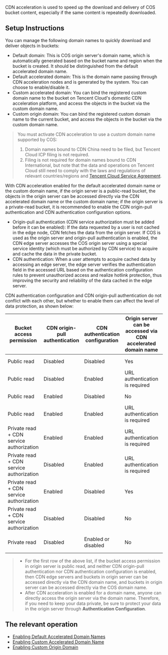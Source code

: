 CDN acceleration is used to speed up the download and delivery of COS bucket content, especially if the same content is repeatedly downloaded.

## Setup Instructions

You can manage the following domain names to quickly download and deliver objects in buckets:
- Default domain: This is COS origin server's domain name, which is automatically generated based on the bucket name and region when the bucket is created. It should be distinguished from the default accelerated domain name.
- Default accelerated domain: This is the domain name passing through CDN acceleration nodes and is generated by the system. You can choose to enable/disable it.
- Custom accelerated domain: You can bind the registered custom domain name to the bucket on Tencent Cloud's domestic CDN acceleration platform, and access the objects in the bucket via the custom domain name.
- Custom origin domain: You can bind the registered custom domain name to the current bucket, and access the objects in the bucket via the custom domain name.

> You must activate CDN acceleration to use a custom domain name supported by COS:
> 1. Domain names bound to CDN China need to be filed, but Tencent Cloud ICP filing is not required.
> 2. Filing is not required for domain names bound to CDN International, but note that the data and operations on Tencent Cloud still need to comply with the laws and regulations of relevant countries/regions and [Tencent Cloud Service Agreement](https://intl.cloud.tencent.com/document/product/301/9248).

With CDN acceleration enabled for the default accelerated domain name or the custom domain name, if the origin server is a public-read bucket, the objects in the origin server can be accessed directly via the CDN accelerated domain name or the custom domain name; if the origin server is a private-read bucket, it is recommended to enable the CDN origin-pull authentication and CDN authentication configuration options.

- Origin-pull authentication (CDN service authorization must be added before it can be enabled): If the data requested by a user is not cached in the edge node, CDN fetches the data from the origin server. If COS is used as the origin server and origin-pull authentication is enabled, the CDN edge server accesses the COS origin server using a special service identity (which must be authorized by CDN service) to acquire and cache the data in the private bucket.
- CDN authentication: When a user attempts to acquire cached data by accessing an edge server, the edge server verifies the authentication field in the accessed URL based on the authentication configuration rules to prevent unauthorized access and realize hotlink protection, thus improving the security and reliability of the data cached in the edge server.

CDN authentication configuration and CDN origin-pull authentication do not conflict with each other, but whether to enable them can affect the level of data protection, as shown below:


| Bucket access permission | CDN origin-pull authentication | CDN authentication configuration | Origin server can be accessed via CDN accelerated domain name | Origin server can be accessed via COS origin server's domain name | Scenarios |
| ------------------- | ------------ | ------------ | --------------- | --------------- | ------------ |
| Public read | Disabled | Disabled | Yes | Yes | Public read globally |
| Public read | Disabled | Enabled | URL authentication is required | Yes | Not recommended |
| Public read | Enabled | Disabled | No | Yes | Not recommended |
| Public read | Enabled | Enabled | URL authentication is required | Yes | Not recommended |
| Private read + CDN service authorization | Enabled | Enabled | URL authentication is required | COS authentication is required | Protection throughout link |
| Private read + CDN service authorization | Disabled | Enabled | URL authentication is required | COS authentication is required | Not recommended |
| Private read + CDN service authorization | Enabled | Disabled | Yes | COS authentication is required | Origin server protection |
| Private read + CDN service authorization | Disabled | Disabled | No | COS authentication is required | Not recommended |
| Private read | Disabled | Enabled or disabled | No | COS authentication is required | CDN is unavailable |

>- For the first row of the above list, if the bucket access permission in origin server is public read, and neither CDN origin-pull authentication nor CDN authentication configuration is enabled, then CDN edge servers and buckets in origin server can be accessed directly via the CDN domain name, and buckets in origin server can be accessed directly via the COS domain name.
>- After CDN acceleration is enabled for a domain name, anyone can directly access the origin server via the domain name. Therefore, if you need to keep your data private, be sure to protect your data in the origin server through **Authentication Configuration**.


## The relevant operation
- [Enabling Default Accelerated Domain Names](https://intl.cloud.tencent.com/document/product/436/31505)
- [Enabling Custom Accelerated Domain Name](https://intl.cloud.tencent.com/document/product/436/31506)
- [Enabling Custom Origin Domain](https://intl.cloud.tencent.com/document/product/436/31507)

